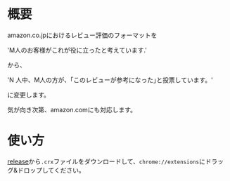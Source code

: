 # 概要

amazon.co.jpにおけるレビュー評価のフォーマットを

'M人のお客様がこれが役に立ったと考えています.'

から、

'N 人中、M人の方が、｢このレビューが参考になった｣と投票しています。'

に変更します。

気が向き次第、amazon.comにも対応します。

# 使い方

[release](https://github.com/tofumoji/old-good-amazonjp-review-vote/releases)から`.crx`ファイルをダウンロードして、`chrome://extensions`にドラッグ&ドロップしてください。
